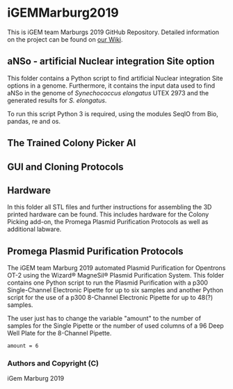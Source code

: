 # iGEMMarburg2019

This is iGEM team Marburgs 2019 GitHub Repository.
Detailed information on the project can be found on [our Wiki](https://2019.igem.org/Team:Marburg).


## aNSo - artificial Nuclear integration Site option
This folder contains a Python script to find artificial Nuclear integration Site options in a genome. Furthermore, it contains the input data used to find aNSo in the genome of *Synechococcus elongatus* UTEX 2973 and the generated results for *S. elongatus*.

To run this script Python 3 is required, using the modules SeqIO from Bio, pandas, re and os.


## The Trained Colony Picker AI



## GUI and Cloning Protocols



## Hardware
In this folder all STL files and further instructions for assembling the 3D printed hardware can be found. This includes hardware for the Colony Picking add-on, the Promega Plasmid Purification Protocols as well as additional labware.


## Promega Plasmid Purification Protocols
The iGEM team Marburg 2019 automated Plasmid Purification for Opentrons OT-2 using the Wizard® MagneSil® Plasmid Purification System. This folder contains one Python script to run the Plasmid Purification with a p300 Single-Channel Electronic Pipette for up to six samples and another Python script for the use of a p300 8-Channel Electronic Pipette for up to 48(?) samples.

The user just has to change the variable "amount" to the number of samples for the Single Pipette or the number of used columns of a 96 Deep Well Plate for the 8-Channel Pipette.

```
amount = 6
```










### Authors and Copyright (C)
iGem Marburg 2019
